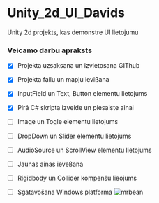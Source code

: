 # Unity_2d_UI_Davids
Unity 2d projekts, kas demonstre UI lietojumu
### Veicamo darbu apraksts
- [x] Projekta uzsaksana un izvietosana GIThub
- [x] Projekta failu un mapju ievißana
- [x] InputField un Text, Button elementu lietojums
- [x] Pirá C# skripta izveide un piesaiste ainai
- [ ] Image un Togle elementu lietojums
- [ ] DropDown un Slider elementu lietojums
- [ ] AudioSource un ScrollView elementu lietojums
- [ ] Jaunas ainas ieveßana
- [ ] Rigidbody un Collider kompenšu lieojums
- [ ] Sgatavošana Windows platforma
![mrbean](https://static.wikia.nocookie.net/mrbean/images/9/9c/Mr_bean_side_profile.png/revision/latest/scale-to-width/360?cb=20230724064238)

